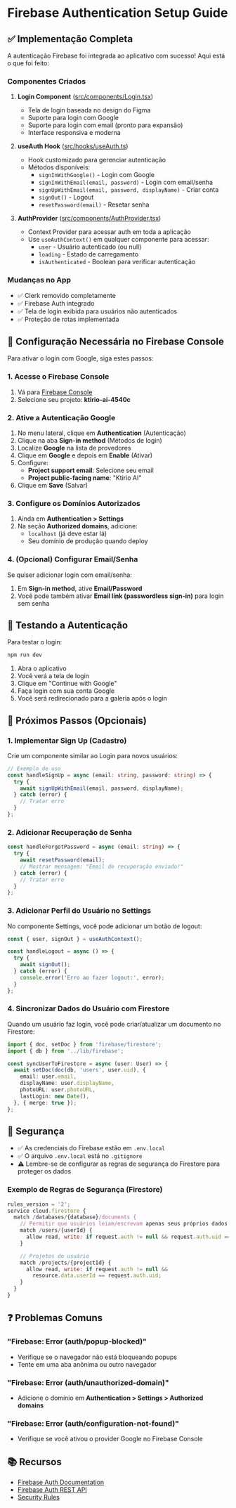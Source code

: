 # Firebase Authentication Setup Guide

## ✅ Implementação Completa

A autenticação Firebase foi integrada ao aplicativo com sucesso! Aqui está o que foi feito:

### Componentes Criados

1. **Login Component** ([src/components/Login.tsx](src/components/Login.tsx))
   - Tela de login baseada no design do Figma
   - Suporte para login com Google
   - Suporte para login com email (pronto para expansão)
   - Interface responsiva e moderna

2. **useAuth Hook** ([src/hooks/useAuth.ts](src/hooks/useAuth.ts))
   - Hook customizado para gerenciar autenticação
   - Métodos disponíveis:
     - `signInWithGoogle()` - Login com Google
     - `signInWithEmail(email, password)` - Login com email/senha
     - `signUpWithEmail(email, password, displayName)` - Criar conta
     - `signOut()` - Logout
     - `resetPassword(email)` - Resetar senha

3. **AuthProvider** ([src/components/AuthProvider.tsx](src/components/AuthProvider.tsx))
   - Context Provider para acessar auth em toda a aplicação
   - Use `useAuthContext()` em qualquer componente para acessar:
     - `user` - Usuário autenticado (ou null)
     - `loading` - Estado de carregamento
     - `isAuthenticated` - Boolean para verificar autenticação

### Mudanças no App

- ✅ Clerk removido completamente
- ✅ Firebase Auth integrado
- ✅ Tela de login exibida para usuários não autenticados
- ✅ Proteção de rotas implementada

## 🔧 Configuração Necessária no Firebase Console

Para ativar o login com Google, siga estes passos:

### 1. Acesse o Firebase Console

1. Vá para [Firebase Console](https://console.firebase.google.com/)
2. Selecione seu projeto: **ktirio-ai-4540c**

### 2. Ative a Autenticação Google

1. No menu lateral, clique em **Authentication** (Autenticação)
2. Clique na aba **Sign-in method** (Métodos de login)
3. Localize **Google** na lista de provedores
4. Clique em **Google** e depois em **Enable** (Ativar)
5. Configure:
   - **Project support email**: Selecione seu email
   - **Project public-facing name**: "Ktirio AI"
6. Clique em **Save** (Salvar)

### 3. Configure os Domínios Autorizados

1. Ainda em **Authentication > Settings**
2. Na seção **Authorized domains**, adicione:
   - `localhost` (já deve estar lá)
   - Seu domínio de produção quando deploy

### 4. (Opcional) Configurar Email/Senha

Se quiser adicionar login com email/senha:

1. Em **Sign-in method**, ative **Email/Password**
2. Você pode também ativar **Email link (passwordless sign-in)** para login sem senha

## 🧪 Testando a Autenticação

Para testar o login:

```bash
npm run dev
```

1. Abra o aplicativo
2. Você verá a tela de login
3. Clique em "Continue with Google"
4. Faça login com sua conta Google
5. Você será redirecionado para a galeria após o login

## 📝 Próximos Passos (Opcionais)

### 1. Implementar Sign Up (Cadastro)

Crie um componente similar ao Login para novos usuários:

```typescript
// Exemplo de uso
const handleSignUp = async (email: string, password: string) => {
  try {
    await signUpWithEmail(email, password, displayName);
  } catch (error) {
    // Tratar erro
  }
};
```

### 2. Adicionar Recuperação de Senha

```typescript
const handleForgotPassword = async (email: string) => {
  try {
    await resetPassword(email);
    // Mostrar mensagem: "Email de recuperação enviado!"
  } catch (error) {
    // Tratar erro
  }
};
```

### 3. Adicionar Perfil do Usuário no Settings

No componente Settings, você pode adicionar um botão de logout:

```typescript
const { user, signOut } = useAuthContext();

const handleLogout = async () => {
  try {
    await signOut();
  } catch (error) {
    console.error('Erro ao fazer logout:', error);
  }
};
```

### 4. Sincronizar Dados do Usuário com Firestore

Quando um usuário faz login, você pode criar/atualizar um documento no Firestore:

```typescript
import { doc, setDoc } from 'firebase/firestore';
import { db } from '../lib/firebase';

const syncUserToFirestore = async (user: User) => {
  await setDoc(doc(db, 'users', user.uid), {
    email: user.email,
    displayName: user.displayName,
    photoURL: user.photoURL,
    lastLogin: new Date(),
  }, { merge: true });
};
```

## 🔐 Segurança

- ✅ As credenciais do Firebase estão em `.env.local`
- ✅ O arquivo `.env.local` está no `.gitignore`
- ⚠️ Lembre-se de configurar as regras de segurança do Firestore para proteger os dados

### Exemplo de Regras de Segurança (Firestore)

```javascript
rules_version = '2';
service cloud.firestore {
  match /databases/{database}/documents {
    // Permitir que usuários leiam/escrevam apenas seus próprios dados
    match /users/{userId} {
      allow read, write: if request.auth != null && request.auth.uid == userId;
    }

    // Projetos do usuário
    match /projects/{projectId} {
      allow read, write: if request.auth != null &&
        resource.data.userId == request.auth.uid;
    }
  }
}
```

## ❓ Problemas Comuns

### "Firebase: Error (auth/popup-blocked)"
- Verifique se o navegador não está bloqueando popups
- Tente em uma aba anônima ou outro navegador

### "Firebase: Error (auth/unauthorized-domain)"
- Adicione o domínio em **Authentication > Settings > Authorized domains**

### "Firebase: Error (auth/configuration-not-found)"
- Verifique se você ativou o provider Google no Firebase Console

## 📚 Recursos

- [Firebase Auth Documentation](https://firebase.google.com/docs/auth)
- [Firebase Auth REST API](https://firebase.google.com/docs/reference/rest/auth)
- [Security Rules](https://firebase.google.com/docs/firestore/security/get-started)
